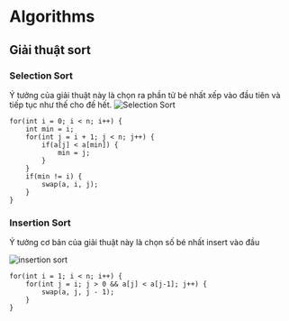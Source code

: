 # Algorithms
## Giải thuật sort
### Selection Sort
Ý tưởng của giải thuật này là chọn ra phần tử bé nhất xếp vào đầu tiên và tiếp tục như thế cho đế hết.
![Selection Sort](http://codepumpkin.com/wp-content/uploads/2017/10/SelectionSort_Avg_case.gif)

```
for(int i = 0; i < n; i++) {
	int min = i;
	for(int j = i + 1; j < n; j++) {
		if(a[j] < a[min]) {
			min = j;
		}
	}
	if(min != i) {
		swap(a, i, j);
	}
}
```

### Insertion Sort
Ý tưởng cơ bản của giải thuật này là chọn số bé nhất insert vào đầu

![insertion sort](https://upload.wikimedia.org/wikipedia/commons/9/9c/Insertion-sort-example.gif)

```
for(int i = 1; i < n; i++) {
	for(int j = i; j > 0 && a[j] < a[j-1]; j++) {
		swap(a, j, j - 1);
	}
}
```